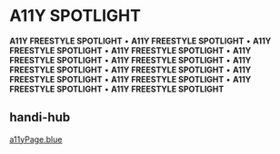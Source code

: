 # A11Y SPOTLIGHT

**A11Y FREESTYLE SPOTLIGHT** • **A11Y FREESTYLE SPOTLIGHT** • **A11Y FREESTYLE SPOTLIGHT** • **A11Y FREESTYLE SPOTLIGHT** • **A11Y FREESTYLE SPOTLIGHT** • **A11Y FREESTYLE SPOTLIGHT** • **A11Y FREESTYLE SPOTLIGHT** • **A11Y FREESTYLE SPOTLIGHT** • **A11Y FREESTYLE SPOTLIGHT** • **A11Y FREESTYLE SPOTLIGHT** • **A11Y FREESTYLE SPOTLIGHT** • **A11Y FREESTYLE SPOTLIGHT**

## handi-hub

[a11yPage.blue](http://www.a11yPage.blue/)
